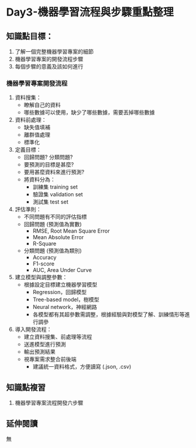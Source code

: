 # Day3-機器學習流程與步驟重點整理
## 知識點目標：
1. 了解一個完整機器學習專案的細節
2. 機器學習專案的開發流程步驟
3. 每個步驟的意義及該如何進行

### 機器學習專案開發流程
1. 資料搜集：
    - 瞭解自己的資料
    - 哪些數據可以使用，缺少了哪些數據，需要丟掉哪些數據
2. 資料前處理：
    - 缺失值填補
    - 離群值處理
    - 標準化
3. 定義目標：
    - 回歸問題? 分類問題?
    - 要預測的目標是甚麼?
    - 要用甚麼資料來進行預測?
    - 將資料分為：
        - 訓練集 training set
        - 驗證集 validation set
        - 測試集 test set
4. 評估準則：
    - 不同問題有不同的評估指標
    - 回歸問題 (預測值為實數)
        - RMSE, Root Mean Square Error
        - Mean Absolute Error
        - R-Square
    - 分類問題 (預測值為類別)
        - Accuracy
        - F1-score
        - AUC, Area Under Curve
5. 建立模型與調整參數：
    - 根據設定目標建立機器學習模型
        - Regression，回歸模型
        - Tree-based model，樹模型
        - Neural network，神經網路
        - 各模型都有其超參數需調整，根據經驗與對模型了解、訓練情形等進行調參
6. 導入開發流程：
    - 建立資料搜集、前處理等流程
    - 送進模型進行預測
    - 輸出預測結果
    - 視專案需求整合前後端
        - 建議統一資料格式，方便讀寫 (.json, .csv)

## 知識點複習
1. 機器學習專案流程開發六步驟

## 延伸閱讀
無